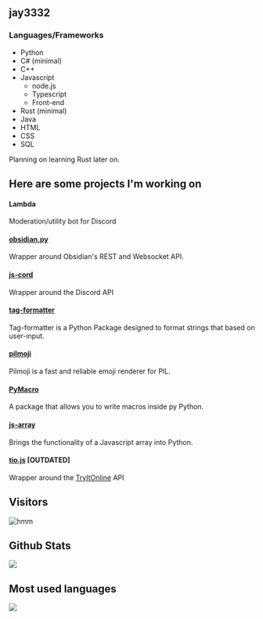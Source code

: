 <span text-align="center">
  <h2><b>jay3332</b></h2>
</span>

### Languages/Frameworks 
- Python 
- C# (minimal)
- C++ 
- Javascript
  - node.js
  - Typescript 
  - Front-end
- Rust (minimal)
- Java
- HTML 
- CSS
- SQL  

Planning on learning Rust later on.
## Here are some projects I'm working on
#### Lambda 
Moderation/utility bot for Discord
#### [obsidian.py](https://github.com/jay3332/obsidian.py)
Wrapper around Obsidian's REST and Websocket API.
#### [js-cord](https://github.com/jay3332/js-cord)
Wrapper around the Discord API 
#### [tag-formatter](https://github.com/jay3332/tag-formatter)
Tag-formatter is a Python Package designed to format strings that based on user-input.
#### [pilmoji](https://github.com/jay3332/pilmoji)
Pilmoji is a fast and reliable emoji renderer for PIL.
#### [PyMacro](https://github.com/jay3332/PyMacro)
A package that allows you to write macros inside py Python.
#### [js-array](https://github.com/jay3332/js-array)
Brings the functionality of a Javascript array into Python.
#### [tio.js](https://github.com/jay3332/tio.js) **\[OUTDATED\]**
Wrapper around the [TryItOnline](https://tio.run) API

## Visitors
![hmm](https://profile-counter.glitch.me/jay3332/count.svg)

</span>

<span float="center" height=200>
  <h2>Github Stats</h2>
<img src="https://github-readme-stats.vercel.app/api?username=jay3332&show_icons=true&count_private=true&title_color=d1eaff&text_color=f2f9ff&icon_color=a3b9cc&bg_color=6e7e91" float="left" />
  <h2>Most used languages</h2>
<img src="https://github-readme-stats.vercel.app/api/top-langs?username=jay3332&show_icons=true&title_color=d1eaff&text_color=f2f9ff&icon_color=a3b9cc&bg_color=475159" float="right" />
</span>

